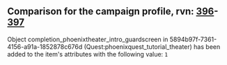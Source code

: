 ## Comparison for the campaign profile, rvn: [396](https://github.com/PRO100KatYT/FortniteProfileRevisions/tree/main/profiles/campaign/396%20campaign.json)-[397](https://github.com/PRO100KatYT/FortniteProfileRevisions/tree/main/profiles/campaign/397%20campaign.json)

Object completion_phoenixtheater_intro_guardscreen in 5894b97f-7361-4156-a91a-1852878c676d (Quest:phoenixquest_tutorial_theater) has been added to the item's attributes with the following value: `1`
<br><br>

